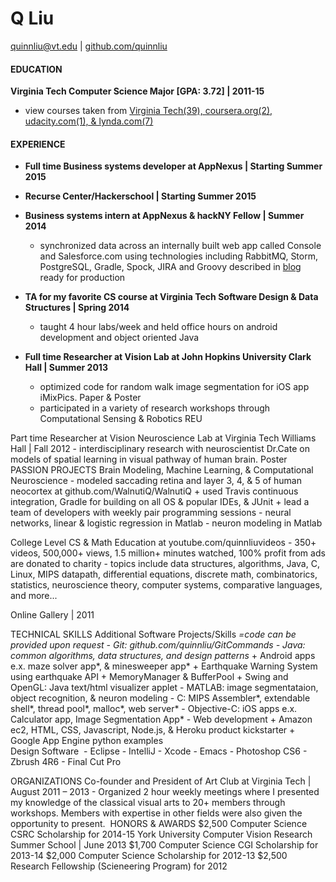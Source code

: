 # Q Liu
quinnliu@vt.edu | [github.com/quinnliu](https://github.com/quinnliu)
 
#### EDUCATION
<b>Virginia Tech Computer Science Major [GPA: 3.72] | 2011-15</b>
- view courses taken from [Virginia Tech(39), coursera.org(2), udacity.com(1), & lynda.com(7)](http://www.walnutiq.com/#!courses-taken/c1tbo)
 
#### EXPERIENCE
- <b>Full time Business systems developer at AppNexus | Starting Summer 2015</b>  
- <b>Recurse Center/Hackerschool | Starting Summer 2015</b>  
- <b>Business systems intern at AppNexus & hackNY Fellow | Summer 2014</b>
  - synchronized data across an internally built web app called Console and Salesforce.com using technologies 
    including RabbitMQ, Storm, PostgreSQL, Gradle, Spock, JIRA and Groovy described in [blog](http://careers.appnexus.com/blog/syncing-two-systems-as-a-business-systems-intern) ready for 
    production 
 
- <b>TA for my favorite CS course at Virginia Tech Software Design & Data Structures | Spring 2014</b>
  - taught 4 hour labs/week and held office hours on android development and object oriented Java
 
- <b>Full time Researcher at Vision Lab at John Hopkins University Clark Hall | Summer 2013</b>
  - optimized code for random walk image segmentation for iOS app iMixPics. Paper & Poster
  - participated in a variety of research workshops through Computational Sensing & Robotics REU 
 
Part time Researcher at Vision Neuroscience Lab at Virginia Tech Williams Hall | Fall 2012 
    - interdisciplinary research with neuroscientist Dr.Cate on models of spatial learning in visual pathway of human brain. Poster
﻿
PASSION PROJECTS
Brain Modeling, Machine Learning, & Computational Neuroscience
    - modeled saccading retina and layer 3, 4, & 5 of human neocortex at github.com/WalnutiQ/WalnutiQ 
       + used Travis continuous integration, Gradle for building on all OS & popular IDEs, & JUnit 
       + lead a team of developers with weekly pair programming sessions
    - neural networks, linear & logistic regression in Matlab
    - neuron modeling in Matlab
 
College Level CS & Math Education at youtube.com/quinnliuvideos 
    - 350+ videos, 500,000+ views, 1.5 million+ minutes watched, 100% profit from ads are donated to charity
    - topics include data structures, algorithms, Java, C, Linux, MIPS datapath, differential equations, discrete math, combinatorics,
      statistics, neuroscience theory, computer systems, comparative languages, and more...
 
Online Gallery | 2011
 
TECHNICAL SKILLS
Additional Software Projects/Skills    *=code can be provided upon request
    - Git: github.com/quinnliu/GitCommands
    - Java: common algorithms, data structures, and design patterns*
      + Android apps e.x. maze solver app*, & minesweeper app*
      + Earthquake Warning System using earthquake API
      + MemoryManager & BufferPool
      + Swing and OpenGL: Java text/html visualizer applet
    ﻿- MATLAB: image segmentataion, object recognition, & neuron modeling
    - C: MIPS Assembler*, extendable shell*, thread pool*, malloc*, web server*
    - Objective-C: iOS apps e.x. Calculator app, Image Segmentation App*
    - Web development
      + Amazon ec2, HTML, CSS, Javascript, Node.js, & Heroku product kickstarter
      + Google App Engine python examples
﻿﻿   
Design Software 
﻿    - Eclipse    - IntelliJ    - Xcode    - Emacs    - Photoshop CS6    - Zbrush 4R6    - Final Cut Pro
 
ORGANIZATIONS
Co-founder and President of Art Club at Virginia Tech | August 2011 – 2013
    - Organized 2 hour weekly meetings where I presented my knowledge of the classical visual arts to 20+ members through 
      workshops. Members with expertise in other fields were also given the opportunity to present.
﻿
HONORS & AWARDS
$2,500 Computer Science CSRC Scholarship for 2014-15
York University Computer Vision Research Summer School | June 2013
$1,700 Computer Science CGI Scholarship for 2013-14
$2,000 Computer Science Scholarship for 2012-13﻿
$2,500 Research Fellowship (Scieneering Program) for 2012﻿
